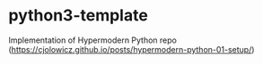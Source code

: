 # python3-template
Implementation of Hypermodern Python repo (https://cjolowicz.github.io/posts/hypermodern-python-01-setup/)
